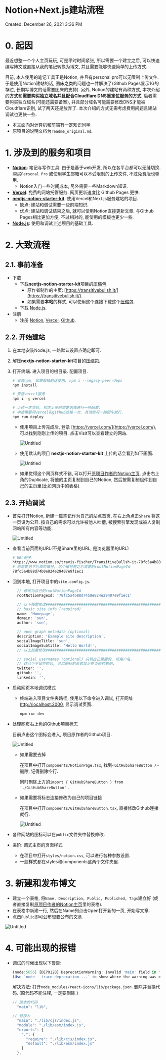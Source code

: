 # Notion+Next.js建站流程

Created: December 26, 2021 3:36 PM

# 0. 起因

最近想整一个个人主页玩玩, 可是平时时间紧张, 所以需要一个建立之后, 可以快速编写博文或直接从我的笔记转换为博文, 并且需要能够快速简单的上传方式. 

目前, 本人使用的笔记工具正是Notion, 并且有personal pro可以无限制上传文件. 于是使用Notion建站的话, 图床之类的问题也一并解决了(Github Pages显示1G的存贮, 长期写博文的话需要图床的支持). 另外, Notion的建站有两种方式, 本次介绍的**方式**和**需要购买独立域名并且配合Cloudflare DNS重定位服务的方式**. 后者需要购买独立域名(可能还需要备案), 并且部分域名可能需要修改DNS才能被Cloudflare识别, 试了两天还是放弃了. 本次介绍的方式无需考虑费用问题且建站调试也更快一些. 

- 本文面向对计算机和前端有一定知识同学.
- 原项目的说明文档为`readme_original.md`.

# 1. 涉及到的服务和项目

- [**Notion**](https://www.notion.so/): 笔记与写作工具. 由于是基于web开发, 所以在各平台都可以无缝切换. 购买`Personal Pro` 或使用学生邮箱可以不受限制的上传文件, 不过免费版也够用.
    - Notion入门一些时间成本, 另外需要一些Markdown知识.
- **[Vercel](https://vercel.com/dashboard)**: 免费的网站托管服务. 网页更新速度比 Github Pages 更快.
- **[nextjs-notion-starter-kit](https://github.com/transitive-bullshit/nextjs-notion-starter-kit)**: 使用Vercel和Next.js服务建站的项目.
    - 缺点: 建站和调试需要一些前端知识.
    - 优点: 建站和调试结束之后, 就可以使用Notion直接更新文章. 与Github Pages相比更加方便, 不过相对的, 能使用的模板也更少一些.
- **[Node.js](https://nodejs.org/en/)**: 使用和调试上述项目的基础工具.

# 2. 大致流程

## 2.1. 事前准备

- 下载
    - 下载**nextjs-notion-starter-kit**项目的[压缩包](https://github.com/transitive-bullshit/nextjs-notion-starter-kit/archive/refs/heads/main.zip).
        - 原作者制作的主页: [https://transitivebullsh.it/](https://transitivebullsh.it/).
        - 如果需要**本站**的样式, 可以使用这个连接下载这个[压缩包](https://github.com/sun510001/nextjs-notion-starter-kit/archive/refs/heads/main.zip).
    - 下载 [Node.js](https://nodejs.org/en/).
- 注册
    - 注册 [Notion](https://www.notion.so/), [Vercel](https://vercel.com/), [Github](https://github.com/).

## 2.2. 开始建站

1. 在本地安装Node.js, 一路默认设置点确定即可.
2. 解压**nextjs-notion-starter-kit**项目的[压缩包](https://github.com/transitive-bullshit/nextjs-notion-starter-kit/archive/refs/heads/main.zip).
3. 打开终端. 进入项目的根目录. 配置项目.
   
    ```bash
    # 安装npm, 如果报错的话使用: npm i --legacy-peer-deps
    npm install 
    
    # 安装vercel服务
    npm i -g vercel
    
    # 上传一次项目, 初次上传时需要选择进行一些配置, 
    # 中途需要将vercel和github连接一次, 其他情况一路回车就行.
    npm run deploy
    ```
    
    - 使用项目上传完成后, 登录 [https://vercel.com/](https://vercel.com/), 可以找到刚刚上传的项目. 点击Visit可以查看建立的网站.
      
        ![Untitled](Notion+Next%20js%E5%BB%BA%E7%AB%99%E6%B5%81%E7%A8%8B%20cfdd232803164a19b35161eac5259330/Untitled.png)
        
    - 使用默认的项目 **nextjs-notion-starter-kit** 上传的话会看到如下画面.
      
        ![Untitled](Notion+Next%20js%E5%BB%BA%E7%AB%99%E6%B5%81%E7%A8%8B%20cfdd232803164a19b35161eac5259330/Untitled%201.png)
        
    - 如果觉得这个网页样式不错, 可以打开[原项目作者的Notion主页](https://www.notion.so/TransitiveBullsh-it-78fc5a4b88d74b0e824e29407e9f1ec1), 点击右上角的Duplicate, 将他的主页复制到自己的Notion, 然后按需复制组件到自己的主页里(比如网页中的表格).

## 2.3. 开始调试

- 首先打开Notion, 新建一篇笔记作为自己的站点首页, 在右上角点击`Share` 将这一页设为公开. 按自己的需求可以允许被他人吐槽, 被搜索引擎发现或被人复制网站所有内容等功能.
  
    ![Untitled](Notion+Next%20js%E5%BB%BA%E7%AB%99%E6%B5%81%E7%A8%8B%20cfdd232803164a19b35161eac5259330/Untitled%202.png)
    
- 查看当前页面的URL(不是Share里的URL, 是浏览器里的URL)
  
    ```bash
    # URL例子:
    https://www.notion.so/travis-fischer/TransitiveBullsh-it-78fc5a4b88d74b0e824e29407e9f1ec1
    # 则需要记下后面的编号, 这个编号是之后需要的rootNotionPageId
    78fc5a4b88d74b0e824e29407e9f1ec1
    ```
    
- 回到本地, 打开项目中的`site.config.js`.
  
    ```jsx
      // 修改为自己的rootNotionPageId
      rootNotionPageId: '78fc5a4b88d74b0e824e29407e9f1ec1'
    
      // 以下按需修改############################################################
      // basic site info (required)
      name: 'Homepage',
      domain: 'sun',
      author: 'sun',
    
      // open graph metadata (optional)
      description: 'Example site description',
      socialImageTitle: 'sun',
      socialImageSubtitle: 'Hello World!',
      // 以上按需修改############################################################
    
      // social usernames (optional) 只填自己需要的, 填用户名. 
      // 这几个不留空的话, 会以图标的形式显示在页面的右侧.
      twitter: '',
      github: '',
      linkedin: '',
    ```
    
- 启动网页本地调试模式
    - 终端进入项目文件夹路径, 使用以下命令进入调试, 打开网址 [http://localhost:3000](http://localhost:3000/), 显示调试页面.
      
        ```jsx
        npm run dev
        ```
    
- 处理网页右上角的Github项目标志
  
    目前点击这个图标会进入, 项目原作者的Github项目.
    
    ![Untitled](Notion+Next%20js%E5%BB%BA%E7%AB%99%E6%B5%81%E7%A8%8B%20cfdd232803164a19b35161eac5259330/Untitled%203.png)
    
    - 如果需要去掉
      
        在项目中打开`components/NotionPage.tsx`, 找到`<GitHubShareButton />` 删除, 记得删除空行.
        
        同时删除上方的`import { GitHubShareButton } from './GitHubShareButton'` .
        
    - 如果需要将标志连接修改为自己的项目链接
      
        在项目中打开`components/GitHubShareButton.tsx`, 直接修改Github连接就行.
        
        ![Untitled](Notion+Next%20js%E5%BB%BA%E7%AB%99%E6%B5%81%E7%A8%8B%20cfdd232803164a19b35161eac5259330/Untitled%204.png)
    
- 各种网站的图标可以在`public`文件夹中替换修改.
- 进阶: 调式主页的页面样式
    - 在项目中打开`styles/notion.css`, 可以进行各种参数设置.
    - 一般样式都在styles和components这两个文件夹里.

# 3. 新建和发布博文

- 建立一个表格, 将`Name, Description, Public, Published, Tags`建立好 (或者直接复制[原项目作者的Notion主页](https://www.notion.so/TransitiveBullsh-it-78fc5a4b88d74b0e824e29407e9f1ec1)里的表格).
- 在表格中新建一行, 然后在Name列点击Open打开新的一页, 开始写文章.
- 点击`Public`即可公布想要公布的文章.

![Untitled](Notion+Next%20js%E5%BB%BA%E7%AB%99%E6%B5%81%E7%A8%8B%20cfdd232803164a19b35161eac5259330/Untitled%205.png)

# 4. 可能出现的报错

- 调试的时候出现以下警告:
  
    ```jsx
    (node:5656) [DEP0128] DeprecationWarning: Invalid 'main' field in 'D:\code_project\nextjs-notion-starter-kit\node_modules\react-icons\package.json' of 'lib'. Please either fix that or report it to the module author
    (Use `node --trace-deprecation ...` to show where the warning was created)
    ```
    
    解决方法: 打开`node_modules/react-icons/lib/package.json`. 删除并替换代码. (原代码不能注释, 一定要删除.)
    
    ```jsx
    // 原本的代码
      "main": "lib",
    
    // 替换为
      "main": "./lib/cjs/index.js",
      "module": "./lib/esm/index.js",
      "exports": {
        ".": {
          "require": "./lib/cjs/index.js",
          "default": "./lib/esm/index.js"
        }
      },
    ```